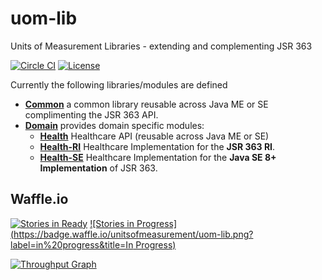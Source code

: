 uom-lib
========

Units of Measurement Libraries - extending and complementing JSR 363

[![Circle CI](https://circleci.com/gh/unitsofmeasurement/uom-lib.svg?style=svg)](https://circleci.com/gh/unitsofmeasurement/uom-lib) 
[![License](http://img.shields.io/badge/license-BSD3-blue.svg)](http://opensource.org/licenses/BSD-3-Clause)


Currently the following libraries/modules are defined

* [**Common**](common) a common library reusable across Java ME or SE complimenting the JSR 363 API.
* [**Domain**](domain) provides domain specific modules:
  * [**Health**](domain/health) Healthcare API (reusable across Java ME or SE)
  * [**Health-RI**](domain/health-ri) Healthcare Implementation for the **JSR 363 RI**.
  * [**Health-SE**](domain/health-se) Healthcare Implementation for the **Java SE 8+ Implementation** of JSR 363.

Waffle.io
------------
[![Stories in Ready](https://badge.waffle.io/unitsofmeasurement/uom-lib.png?label=ready&title=Ready)](https://waffle.io/unitsofmeasurement/uom-lib)
[![Stories in Progress](https://badge.waffle.io/unitsofmeasurement/uom-lib.png?label=in%20progress&title=In Progress)](https://waffle.io/unitsofmeasurement/uom-lib)

[![Throughput Graph](https://graphs.waffle.io/unitsofmeasurement/uom-lib/throughput.svg)](https://waffle.io/unitsofmeasurement/uom-lib/metrics)
